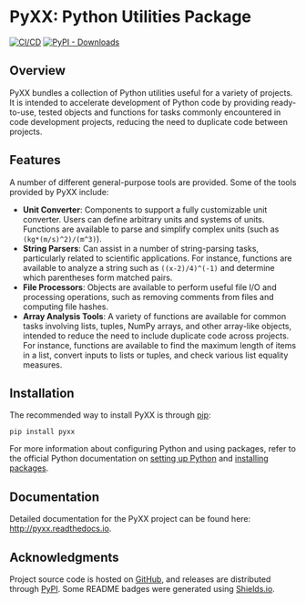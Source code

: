 # PyXX: Python Utilities Package

[![CI/CD](https://github.com/nathan-hess/python-utilities/actions/workflows/cicd.yml/badge.svg)](https://github.com/nathan-hess/python-utilities/actions/workflows/cicd.yml)
[![PyPI - Downloads](https://img.shields.io/pypi/dm/pyxx?label=PyPI%20downloads&logo=python&logoColor=yellow)](https://pypi.org/project/pyxx)

## Overview

PyXX bundles a collection of Python utilities useful for a variety of projects.  It is intended to accelerate development of Python code by providing ready-to-use, tested objects and functions for tasks commonly encountered in code development projects, reducing the need to duplicate code between projects.


## Features

A number of different general-purpose tools are provided.  Some of the tools provided by PyXX include:
- **Unit Converter**: Components to support a fully customizable unit converter.  Users can define arbitrary units and systems of units.  Functions are available to parse and simplify complex units (such as `(kg*(m/s)^2)/(m^3)`).
- **String Parsers**: Can assist in a number of string-parsing tasks, particularly related to scientific applications.  For instance, functions are available to analyze a string such as `((x-2)/4)^(-1)` and determine which parentheses form matched pairs.
- **File Processors**: Objects are available to perform useful file I/O and processing operations, such as removing comments from files and computing file hashes.
- **Array Analysis Tools**: A variety of functions are available for common tasks involving lists, tuples, NumPy arrays, and other array-like objects, intended to reduce the need to include duplicate code across projects.  For instance, functions are available to find the maximum length of items in a list, convert inputs to lists or tuples, and check various list equality measures.


## Installation

The recommended way to install PyXX is through [pip](https://pypi.org/project/pyxx):

```
pip install pyxx
```

For more information about configuring Python and using packages, refer to the official Python documentation on [setting up Python](https://docs.python.org/3/using/index.html) and [installing packages](https://packaging.python.org/en/latest/tutorials/installing-packages).


## Documentation

Detailed documentation for the PyXX project can be found here: http://pyxx.readthedocs.io.


## Acknowledgments

Project source code is hosted on [GitHub](https://github.com/nathan-hess/python-utilities), and releases are distributed through [PyPI](https://pypi.org/project/pyxx).  Some README badges were generated using [Shields.io](https://shields.io).
